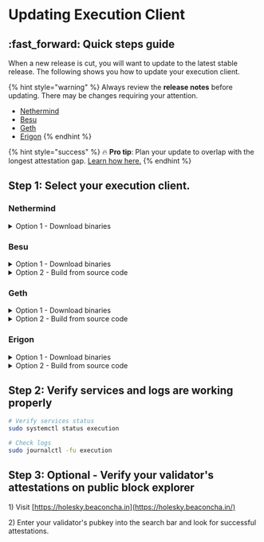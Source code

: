 # Updating Execution Client

## :fast\_forward: Quick steps guide

When a new release is cut, you will want to update to the latest stable release. The following shows you how to update your execution client.

{% hint style="warning" %}
Always review the **release notes** before updating. There may be changes requiring your attention.

* [Nethermind](https://github.com/NethermindEth/nethermind/releases)
* [Besu](https://github.com/hyperledger/besu/releases)
* [Geth](https://github.com/ethereum/go-ethereum/releases)
* [Erigon](https://github.com/ledgerwatch/erigon/releases)
{% endhint %}

{% hint style="success" %}
:fire: **Pro tip**: Plan your update to overlap with the longest attestation gap. [Learn how here.](../../guide-or-how-to-setup-a-validator-on-eth2-mainnet/part-ii-maintenance/finding-the-longest-attestation-slot-gap.md)
{% endhint %}

## Step 1: Select your execution client.

### Nethermind

<details>

<summary>Option 1 - Download binaries</summary>

Run the following to automatically download the latest linux release, un-zip and cleanup.

```bash
RELEASE_URL="https://api.github.com/repos/NethermindEth/nethermind/releases/latest"
BINARIES_URL="$(curl -s $RELEASE_URL | jq -r ".assets[] | select(.name) | .browser_download_url" | grep linux-x64)"

echo Downloading URL: $BINARIES_URL

cd $HOME
wget -O nethermind.zip $BINARIES_URL
unzip -o nethermind.zip -d $HOME/nethermind
rm nethermind.zip
```

Stop the services.

<pre class="language-bash"><code class="lang-bash"><strong>sudo systemctl stop execution
</strong></code></pre>

Remove old binaries, install new binaries and restart the services.

```bash
sudo rm -rf /usr/local/bin/nethermind
sudo mv $HOME/nethermind /usr/local/bin/nethermind
sudo systemctl start execution
```

</details>

### Besu

<details>

<summary>Option 1 - Download binaries</summary>

Run the following to automatically download the latest linux release, un-tar and cleanup.

```bash
RELEASE_URL="https://api.github.com/repos/hyperledger/besu/releases/latest"
FILE="https://hyperledger.jfrog.io/artifactory/besu-binaries/besu/[a-zA-Z0-9./?=_%:-]*.tar.gz"
BINARIES_URL="$(curl -s $RELEASE_URL | grep -Eo $FILE)"

echo Downloading URL: $BINARIES_URL

cd $HOME
wget -O besu.tar.gz $BINARIES_URL
tar -xzvf besu.tar.gz -C $HOME
rm besu.tar.gz
sudo mv $HOME/besu-* besu
```

Stop the services.

<pre class="language-bash"><code class="lang-bash"><strong>sudo systemctl stop execution
</strong></code></pre>

Remove old binaries, install new binaries and restart the services.

```bash
sudo rm -rf /usr/local/bin/besu
sudo mv $HOME/besu /usr/local/bin/besu
sudo systemctl start execution
```

</details>

<details>

<summary>Option 2 - Build from source code</summary>

Build the binaries.

```bash
cd ~/git/besu
# Get new tags
git fetch --tags
# Get latest tag name
latestTag=$(git describe --tags `git rev-list --tags --max-count=1`)
# Checkout latest tag
git checkout $latestTag
# Build
./gradlew installDist
```

Verify Besu was properly built by checking the version.

```shell
./build/install/besu/bin/besu --version
```

Sample output of a compatible version.

```
besu/v23.4.0/linux-x86_64/openjdk-java-17
```

Stop the services.

<pre class="language-bash"><code class="lang-bash"><strong>sudo systemctl stop execution
</strong></code></pre>

Remove old binaries, install new binaries and restart the services.

```bash
sudo rm -rf /usr/local/bin/besu
sudo cp -a $HOME/git/besu/build/install/besu /usr/local/bin/besu
sudo systemctl start execution
```

</details>

### Geth

<details>

<summary>Option 1 - Download binaries</summary>

<pre class="language-bash"><code class="lang-bash">RELEASE_URL="https://geth.ethereum.org/downloads"
<strong>FILE="https://gethstore.blob.core.windows.net/builds/geth-linux-amd64[a-zA-Z0-9./?=_%:-]*.tar.gz"
</strong>BINARIES_URL="$(curl -s $RELEASE_URL | grep -Eo $FILE | head -1)"

echo Downloading URL: $BINARIES_URL

cd $HOME
wget -O geth.tar.gz $BINARIES_URL
tar -xzvf geth.tar.gz -C $HOME
rm geth.tar.gz
sudo mv $HOME/geth-* geth
</code></pre>

Stop the services.

<pre class="language-bash"><code class="lang-bash"><strong>sudo systemctl stop execution
</strong></code></pre>

Remove old binaries, install new binaries and restart the services.

```bash
sudo rm -rf /usr/local/bin/geth
sudo mv $HOME/geth/geth /usr/local/bin
sudo systemctl start execution
```

</details>

<details>

<summary>Option 2 - Build from source code</summary>

Build the binary.

```bash
cd $HOME/git/go-ethereum
# Get new tags
git fetch --tags
# Get latest tag name
latestTag=$(git describe --tags `git rev-list --tags --max-count=1`)
# Checkout latest tag
git checkout $latestTag
# Build
make geth
```

Stop the services.

<pre class="language-bash"><code class="lang-bash"><strong>sudo systemctl stop execution
</strong></code></pre>

Remove old binaries, install new binaries and restart the services.

```bash
sudo rm -rf /usr/local/bin/geth
sudo cp $HOME/git/go-ethereum/build/bin/geth /usr/local/bin
sudo systemctl start execution
```

</details>

### Erigon

<details>

<summary>Option 1 - Download binaries</summary>

Run the following to automatically download the latest linux release, un-tar and cleanup.

<pre class="language-bash"><code class="lang-bash">RELEASE_URL="https://api.github.com/repos/ledgerwatch/erigon/releases/latest"
<strong>BINARIES_URL="$(curl -s $RELEASE_URL | jq -r ".assets[] | select(.name) | .browser_download_url" | grep linux_amd64)"
</strong>
echo Downloading URL: $BINARIES_URL

cd $HOME
wget -O erigon.tar.gz $BINARIES_URL
tar -xzvf erigon.tar.gz -C $HOME
rm erigon.tar.gz
</code></pre>

Stop the services.

<pre class="language-bash"><code class="lang-bash"><strong>sudo systemctl stop execution
</strong></code></pre>

Remove old binaries, install new binaries and restart the services.

```bash
sudo rm -rf /usr/local/bin/erigon
sudo mv $HOME/erigon /usr/local/bin/erigon
sudo systemctl start execution
```

</details>

<details>

<summary>Option 2 - Build from source code</summary>

Build the binary.

```bash
cd $HOME/git/erigon
git fetch --tags
# Get latest tag name
latestTag=$(git describe --tags `git rev-list --tags --max-count=1`)
# Checkout latest tag
git checkout $latestTag
make erigon
```

Stop the services.

<pre class="language-bash"><code class="lang-bash"><strong>sudo systemctl stop execution
</strong></code></pre>

Remove old binaries, install new binaries and restart the services.

```bash
sudo rm -rf /usr/local/bin/erigon
sudo cp $HOME/git/erigon/build/bin/erigon /usr/local/bin
sudo systemctl start execution
```

</details>

## Step 2: Verify services and logs are working properly

```bash
# Verify services status
sudo systemctl status execution
```

```bash
# Check logs
sudo journalctl -fu execution
```

## Step 3: Optional - Verify your validator's attestations on public block explorer

1\) Visit [https://holesky.beaconcha.in](https://holesky.beaconcha.in/)

2\) Enter your validator's pubkey into the search bar and look for successful attestations.

